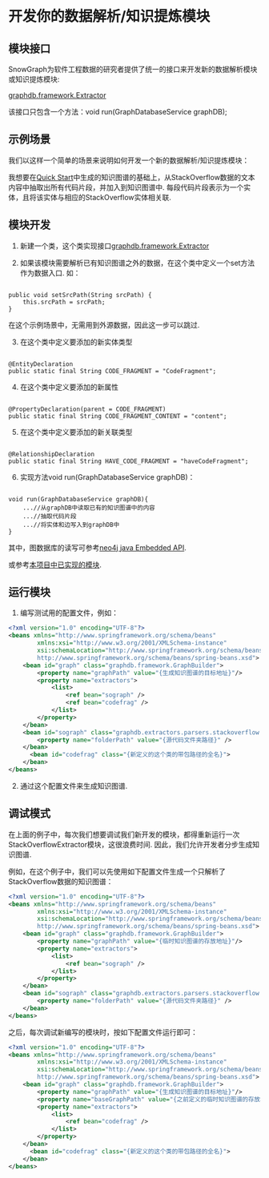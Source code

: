 # 开发你的数据解析/知识提炼模块

模块接口
-------------------------------------
SnowGraph为软件工程数据的研究者提供了统一的接口来开发新的数据解析模块或知识提炼模块:

[graphdb.framework.Extractor](https://github.com/linzeqipku/SnowGraph/blob/master/src/main/java/graphdb/framework/Extractor.java)

该接口只包含一个方法：void run(GraphDatabaseService graphDB);

示例场景
--------------------------------------
我们以这样一个简单的场景来说明如何开发一个新的数据解析/知识提炼模块：

我想要在[Quick Start](https://github.com/linzeqipku/SnowGraph/blob/master/resources/manual/cn/quick-start.md)中生成的知识图谱的基础上，从StackOverflow数据的文本内容中抽取出所有代码片段，并加入到知识图谱中. 每段代码片段表示为一个实体，且将该实体与相应的StackOverflow实体相关联.

模块开发
--------------------------------------

1. 新建一个类，这个类实现接口[graphdb.framework.Extractor](https://github.com/linzeqipku/SnowGraph/blob/master/src/main/java/graphdb/framework/Extractor.java)

2. 如果该模块需要解析已有知识图谱之外的数据，在这个类中定义一个set方法作为数据入口. 如：

<pre><code>
public void setSrcPath(String srcPath) {
    this.srcPath = srcPath;
}
</pre></code>

在这个示例场景中，无需用到外源数据，因此这一步可以跳过.

3. 在这个类中定义要添加的新实体类型
<pre><code>
@EntityDeclaration
public static final String CODE_FRAGMENT = "CodeFragment";
</pre></code>

4. 在这个类中定义要添加的新属性
<pre><code>
@PropertyDeclaration(parent = CODE_FRAGMENT)
public static final String CODE_FRAGMENT_CONTENT = "content";
</pre></code>

5. 在这个类中定义要添加的新关联类型
<pre><code>
@RelationshipDeclaration
public static final String HAVE_CODE_FRAGMENT = "haveCodeFragment";
</pre></code>

6. 实现方法void run(GraphDatabaseService graphDB)：
<pre><code>
void run(GraphDatabaseService graphDB){
    ...//从graphDB中读取已有的知识图谱中的内容
    ...//抽取代码片段
    ...//将实体和边写入到graphDB中
}
</pre></code>
其中，图数据库的读写可参考[neo4j java Embedded API](https://neo4j.com/docs/java-reference/current/#tutorials-java-embedded).

或参考[本项目中已实现的模块](https://github.com/linzeqipku/SnowGraph/blob/master/resources/manual/cn/list.md).

运行模块
--------------------------------------

1. 编写测试用的配置文件，例如：

```xml
<?xml version="1.0" encoding="UTF-8"?>
<beans xmlns="http://www.springframework.org/schema/beans"
        xmlns:xsi="http://www.w3.org/2001/XMLSchema-instance"
        xsi:schemaLocation="http://www.springframework.org/schema/beans
        http://www.springframework.org/schema/beans/spring-beans.xsd">
    <bean id="graph" class="graphdb.framework.GraphBuilder">
        <property name="graphPath" value="{生成知识图谱的目标地址}"/>
        <property name="extractors">
            <list>
                <ref bean="sograph" />
                <ref bean="codefrag" />
            </list>
        </property>
    </bean>
    <bean id="sograph" class="graphdb.extractors.parsers.stackoverflow.StackOverflowExtractor">
        <property name="folderPath" value="{源代码文件夹路径}" />
    </bean>
	  <bean id="codefrag" class="{新定义的这个类的带包路径的全名}">
    </bean>
</beans>
```

2. 通过这个配置文件来生成知识图谱.

调试模式
--------------------------------------

在上面的例子中，每次我们想要调试我们新开发的模块，都得重新运行一次StackOverflowExtractor模块，这很浪费时间.
因此，我们允许开发者分步生成知识图谱.

例如，在这个例子中，我们可以先使用如下配置文件生成一个只解析了StackOverflow数据的知识图谱：

```xml
<?xml version="1.0" encoding="UTF-8"?>
<beans xmlns="http://www.springframework.org/schema/beans"
        xmlns:xsi="http://www.w3.org/2001/XMLSchema-instance"
        xsi:schemaLocation="http://www.springframework.org/schema/beans
        http://www.springframework.org/schema/beans/spring-beans.xsd">
    <bean id="graph" class="graphdb.framework.GraphBuilder">
        <property name="graphPath" value="{临时知识图谱的存放地址}"/>
        <property name="extractors">
            <list>
                <ref bean="sograph" />
            </list>
        </property>
    </bean>
    <bean id="sograph" class="graphdb.extractors.parsers.stackoverflow.StackOverflowExtractor">
        <property name="folderPath" value="{源代码文件夹路径}" />
    </bean>
</beans>
```

之后，每次调试新编写的模块时，按如下配置文件运行即可：

```xml
<?xml version="1.0" encoding="UTF-8"?>
<beans xmlns="http://www.springframework.org/schema/beans"
        xmlns:xsi="http://www.w3.org/2001/XMLSchema-instance"
        xsi:schemaLocation="http://www.springframework.org/schema/beans
        http://www.springframework.org/schema/beans/spring-beans.xsd">
    <bean id="graph" class="graphdb.framework.GraphBuilder">
        <property name="graphPath" value="{生成知识图谱的目标地址}"/>
        <property name="baseGraphPath" value="{之前定义的临时知识图谱的存放地址}"/>
        <property name="extractors">
            <list>
                <ref bean="codefrag" />
            </list>
        </property>
    </bean>
	  <bean id="codefrag" class="{新定义的这个类的带包路径的全名}">
    </bean>
</beans>
```
